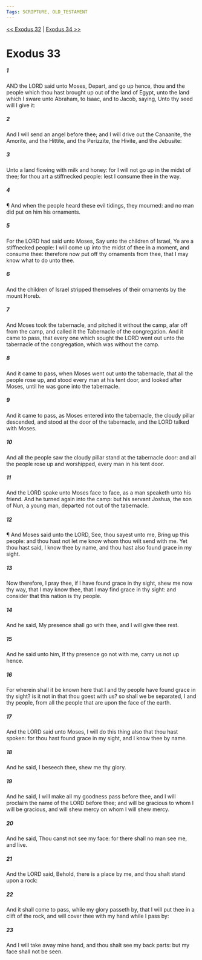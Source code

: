 ```yaml
---
Tags: SCRIPTURE, OLD_TESTAMENT
---
```


[<< Exodus 32](OLD_TESTAMENT/02_Exodus/Exodus_32.md) | [Exodus 34 >>](OLD_TESTAMENT/02_Exodus/Exodus_34.md)

# Exodus 33

##### 1
 AND the LORD said unto Moses, Depart, and go up hence, thou and the people which thou hast brought up out of the land of Egypt, unto the land which I sware unto Abraham, to Isaac, and to Jacob, saying, Unto thy seed will I give it:
##### 2
 And I will send an angel before thee; and I will drive out the Canaanite, the Amorite, and the Hittite, and the Perizzite, the Hivite, and the Jebusite:
##### 3
 Unto a land flowing with milk and honey: for I will not go up in the midst of thee; for thou art a stiffnecked people: lest I consume thee in the way.
##### 4
 ¶ And when the people heard these evil tidings, they mourned: and no man did put on him his ornaments.
##### 5
 For the LORD had said unto Moses, Say unto the children of Israel, Ye are a stiffnecked people: I will come up into the midst of thee in a moment, and consume thee: therefore now put off thy ornaments from thee, that I may know what to do unto thee.
##### 6
 And the children of Israel stripped themselves of their ornaments by the mount Horeb.
##### 7
 And Moses took the tabernacle, and pitched it without the camp, afar off from the camp, and called it the Tabernacle of the congregation.  And it came to pass, that every one which sought the LORD went out unto the tabernacle of the congregation, which was without the camp.
##### 8
 And it came to pass, when Moses went out unto the tabernacle, that all the people rose up, and stood every man at his tent door, and looked after Moses, until he was gone into the tabernacle.
##### 9
 And it came to pass, as Moses entered into the tabernacle, the cloudy pillar descended, and stood at the door of the tabernacle, and the LORD talked with Moses.
##### 10
 And all the people saw the cloudy pillar stand at the tabernacle door: and all the people rose up and worshipped, every man in his tent door.
##### 11
 And the LORD spake unto Moses face to face, as a man speaketh unto his friend.  And he turned again into the camp: but his servant Joshua, the son of Nun, a young man, departed not out of the tabernacle.
##### 12
 ¶ And Moses said unto the LORD, See, thou sayest unto me, Bring up this people: and thou hast not let me know whom thou wilt send with me.  Yet thou hast said, I know thee by name, and thou hast also found grace in my sight.
##### 13
 Now therefore, I pray thee, if I have found grace in thy sight, shew me now thy way, that I may know thee, that I may find grace in thy sight: and consider that this nation is thy people.
##### 14
 And he said, My presence shall go with thee, and I will give thee rest.
##### 15
 And he said unto him, If thy presence go not with me, carry us not up hence.
##### 16
 For wherein shall it be known here that I and thy people have found grace in thy sight?  is it not in that thou goest with us?  so shall we be separated, I and thy people, from all the people that are upon the face of the earth.
##### 17
 And the LORD said unto Moses, I will do this thing also that thou hast spoken: for thou hast found grace in my sight, and I know thee by name.
##### 18
 And he said, I beseech thee, shew me thy glory.
##### 19
 And he said, I will make all my goodness pass before thee, and I will proclaim the name of the LORD before thee; and will be gracious to whom I will be gracious, and will shew mercy on whom I will shew mercy.
##### 20
 And he said, Thou canst not see my face: for there shall no man see me, and live.
##### 21
 And the LORD said, Behold, there is a place by me, and thou shalt stand upon a rock:
##### 22
 And it shall come to pass, while my glory passeth by, that I will put thee in a clift of the rock, and will cover thee with my hand while I pass by:
##### 23
 And I will take away mine hand, and thou shalt see my back parts: but my face shall not be seen.
